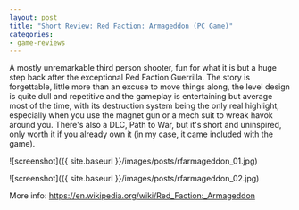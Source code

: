 ```yaml
---
layout: post
title: "Short Review: Red Faction: Armageddon (PC Game)"
categories:
- game-reviews
---
```


<p>
A mostly unremarkable third person shooter, fun for what it is but a huge step back after the exceptional Red Faction Guerrilla.
The story is forgettable, little more than an excuse to move things along, the level design is quite dull and repetitive and the gameplay is entertaining but average most of the time, with its destruction system being the only real highlight, especially when you use the magnet gun or a mech suit to wreak havok around you. There's also a DLC, Path to War, but it's short and uninspired, only worth it if you already own it (in my case, it came included with the game).
</p>


![screenshot]({{ site.baseurl }}/images/posts/rfarmageddon_01.jpg)

![screenshot]({{ site.baseurl }}/images/posts/rfarmageddon_02.jpg)


<p>More info: <a href="https://en.wikipedia.org/wiki/Red_Faction:_Armageddon">https://en.wikipedia.org/wiki/Red_Faction:_Armageddon</a><p>
